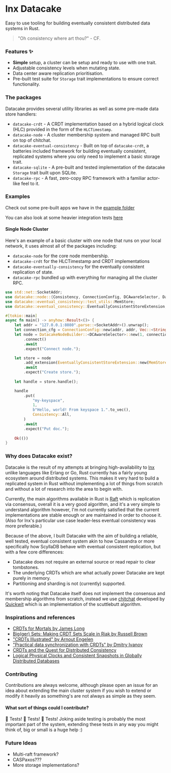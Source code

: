 # lnx Datacake
Easy to use tooling for building eventually consistent distributed data systems in Rust.

> "Oh consistency where art thou?" - CF.

### Features ✨
- **Simple** setup, a cluster can be setup and ready to use with one trait.
- Adjustable consistency levels when mutating state.
- Data center aware replication prioritisation. 
- Pre-built test suite for `Storage` trait implementations to ensure correct functionality.

### The packages
Datacake provides several utility libraries as well as some pre-made data store handlers:

- `datacake-crdt` - A CRDT implementation based on a hybrid logical clock (HLC) 
  provided in the form of the `HLCTimestamp`.
- `datacake-node` - A cluster membership system and managed RPC built on top of chitchat.
- `datacake-eventual-consistency` - Built on top of `datacake-crdt`, a batteries included framework
  for building eventually consistent, replicated systems where you only need to implement a basic
  storage trait.
- `datacake-sqlite` - A pre-built and tested implementation of the datacake `Storage` trait built 
  upon SQLite.
- `datacake-rpc` - A fast, zero-copy RPC framework with a familiar actor-like feel to it.

### Examples
Check out some pre-built apps we have in the 
[example folder](https://github.com/lnx-search/datacake/tree/main/examples)

You can also look at some heavier integration tests 
[here](https://github.com/lnx-search/datacake/tree/main/datacake-eventual-consistency/tests)

#### Single Node Cluster
Here's an example of a basic cluster with one node that runs on your local network, it uses almost all of the packages
including:

- `datacake-node` for the core node membership.
- `datacake-crdt` for the HLCTimestamp and CRDT implementations
- `datacake-eventually-consistency` for the eventually consistent replication of state.
- `datacake-rpc` bundled up with everything for managing all the cluster RPC.

```rust
use std::net::SocketAddr;
use datacake::node::{Consistency, ConnectionConfig, DCAwareSelector, DatacakeNodeBuilder};
use datacake::eventual_consistency::test_utils::MemStore;
use datacake::eventual_consistency::EventuallyConsistentStoreExtension;

#[tokio::main]
async fn main() -> anyhow::Result<()> {
    let addr = "127.0.0.1:8080".parse::<SocketAddr>().unwrap();
    let connection_cfg = ConnectionConfig::new(addr, addr, Vec::<String>::new());
    let node = DatacakeNodeBuilder::<DCAwareSelector>::new(1, connection_cfg)
        .connect()
        .await
        .expect("Connect node.");

    let store = node
        .add_extension(EventuallyConsistentStoreExtension::new(MemStore::default()))
        .await
        .expect("Create store.");
    
    let handle = store.handle();

    handle
        .put(
            "my-keyspace",
            1,
            b"Hello, world! From keyspace 1.".to_vec(),
            Consistency::All,
        )
        .await
        .expect("Put doc.");
    
    Ok(())
}
```

### Why does Datacake exist?

Datacake is the result of my attempts at bringing high-availability to [lnx](https://github.com/lnx-search/lnx) 
unlike languages like Erlang or Go, Rust currently has a fairly young ecosystem around distributed
systems. This makes it very hard to build a replicated system in Rust without implementing a lot of things
from scratch and without a lot of research into the area to begin with.

Currently, the main algorithms available in Rust is [Raft](https://raft.github.io/) which is replication via
consensus, overall it is a very good algorithm, and it's a very simple to understand algorithm however,
I'm not currently satisfied that the current implementations are stable enough or are maintained in order to
choose it. (Also for lnx's particular use case leader-less eventual consistency was more preferable.)

Because of the above, I built Datacake with the aim of building a reliable, well tested, eventual consistent system
akin to how Cassandra or more specifically how ScyllaDB behave with eventual consistent replication, but with a few
core differences:

- Datacake does not require an external source or read repair to clear tombstones.
- The underlying CRDTs which are what actually power Datacake are kept purely in memory.
- Partitioning and sharding is not (currently) supported.

It's worth noting that Datacake itself does not implement the consensus and membership algorithms from scratch, instead
we use [chitchat](https://github.com/quickwit-oss/chitchat) developed by [Quickwit](https://quickwit.io/) which is an 
implementation of the scuttlebutt algorithm.

### Inspirations and references 
- [CRDTs for Mortals by James Long](https://www.youtube.com/watch?v=iEFcmfmdh2w)
- [Big(ger) Sets: Making CRDT Sets Scale in Riak by Russell Brown](https://www.youtube.com/watch?v=f20882ZSdkU)
- ["CRDTs Illustrated" by Arnout Engelen](https://www.youtube.com/watch?v=9xFfOhasiOE)
- ["Practical data synchronization with CRDTs" by Dmitry Ivanov](https://www.youtube.com/watch?v=veeWamWy8dk)
- [CRDTs and the Quest for Distributed Consistency](https://www.youtube.com/watch?v=B5NULPSiOGw)
- [Logical Physical Clocks and Consistent Snapshots in Globally Distributed Databases](https://cse.buffalo.edu/tech-reports/2014-04.pdf)

### Contributing
Contributions are always welcome, although please open an issue for an idea about extending the main cluster system
if you wish to extend or modify it heavily as something's are not always as simple as they seem.

#### What sort of things could I contribute?
🧪 Tests! 🧪 Tests! 🧪 Tests! Joking aside testing is probably the most important part of the system, extending these
tests in any way you might think of, big or small is a huge help :) 

### Future Ideas
- Multi-raft framework?
- CASPaxos???
- More storage implementations?
